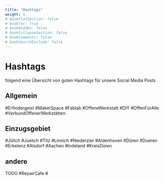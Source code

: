 ```yaml
---
title: "Hashtags"
weight: 1
# bookFlatSection: false
# bookToc: true
# bookHidden: false
# bookCollapseSection: false
# bookComments: false
# bookSearchExclude: false
---
```


# Hashtags

folgend eine Übersicht von guten Hashtags für unsere Social Media Posts

## Allgemein

#Erfindergeist #MakerSpace #Fablab #OffeneWerkstatt #DIY #OffenFürAlle #VerbundOffenerWerkstätten

## Einzugsgebiet

#Jülich #Juelich #Titz #Linnich #Niederzier #Aldenhoven #Düren #Dueren #Erkelenz #Alsdorf #Aachen #Indeland #KreisDüren

## andere

TODO
#RepairCafe #